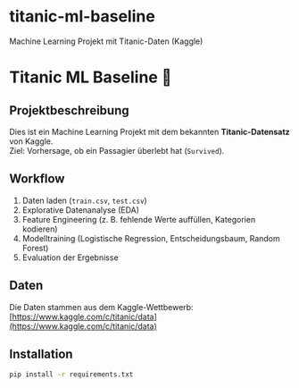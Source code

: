 # titanic-ml-baseline
Machine Learning Projekt mit Titanic-Daten (Kaggle)
# Titanic ML Baseline 🚢

## Projektbeschreibung
Dies ist ein Machine Learning Projekt mit dem bekannten **Titanic-Datensatz** von Kaggle.  
Ziel: Vorhersage, ob ein Passagier überlebt hat (`Survived`).

## Workflow
1. Daten laden (`train.csv`, `test.csv`)
2. Explorative Datenanalyse (EDA)
3. Feature Engineering (z. B. fehlende Werte auffüllen, Kategorien kodieren)
4. Modelltraining (Logistische Regression, Entscheidungsbaum, Random Forest)
5. Evaluation der Ergebnisse

## Daten
Die Daten stammen aus dem Kaggle-Wettbewerb:  
[https://www.kaggle.com/c/titanic/data](https://www.kaggle.com/c/titanic/data)

## Installation
```bash
pip install -r requirements.txt
